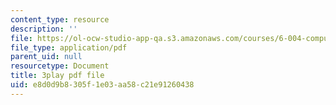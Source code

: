 ```yaml
---
content_type: resource
description: ''
file: https://ol-ocw-studio-app-qa.s3.amazonaws.com/courses/6-004-computation-structures-spring-2017/e8d0d9b8305f1e03aa58c21e91260438_6XV3uLfKzog.pdf
file_type: application/pdf
parent_uid: null
resourcetype: Document
title: 3play pdf file
uid: e8d0d9b8-305f-1e03-aa58-c21e91260438
---
```

